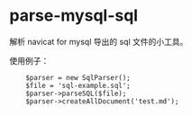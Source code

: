 # parse-mysql-sql

解析 navicat for mysql 导出的 sql 文件的小工具。

使用例子：

```
    $parser = new SqlParser();
    $file = 'sql-example.sql';
    $parser->parseSQL($file);
    $parser->createAllDocument('test.md');

```